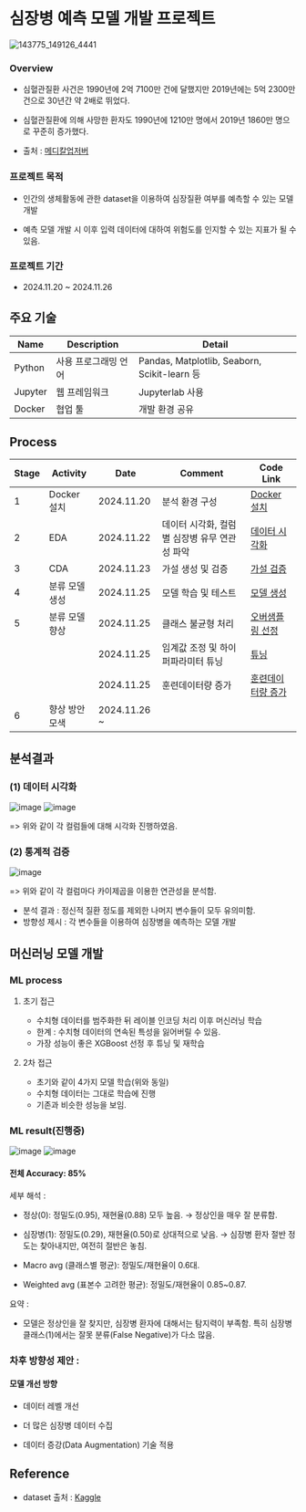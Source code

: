 # 심장병 예측 모델 개발 프로젝트

![143775_149126_4441](https://github.com/SeokcheonMoon/heart_disease_predictions/assets/151099231/cdd265c9-2075-45a8-ab0a-36ba640b8a6d)

### Overview
- 심혈관질환 사건은 1990년에 2억 7100만 건에 달했지만 2019년에는 5억 2300만 건으로 30년간 약 2배로 뛰었다. 

- 심혈관질환에 의해 사망한 환자도 1990년에 1210만 명에서 2019년 1860만 명으로 꾸준히 증가했다. 

- 출처 : [메디칼업저버](http://www.monews.co.kr/news/articleView.html?idxno=300602)

### 프로젝트 목적

- 인간의 생체활동에 관한 dataset을 이용하여 심장질환 여부를 예측할 수 있는 모델 개발 

- 예측 모델 개발 시 이후 입력 데이터에 대하여 위험도를 인지할 수 있는 지표가 될 수 있음.

### 프로젝트 기간

- 2024.11.20 ~ 2024.11.26

## 주요 기술
|Name|Description|Detail|
|--|--|--|
|Python|사용 프로그래밍 언어|Pandas, Matplotlib, Seaborn, Scikit-learn 등|
|Jupyter|웹 프레임워크|Jupyterlab 사용|
|Docker|협업 툴|개발 환경 공유|

## Process

|Stage|Activity|Date|Comment|Code Link|
|--|--|--|--|--|
|1|Docker 설치|2024.11.20|분석 환경 구성|[Docker 설치](https://github.com/SeokcheonMoon/heart_disease_predictions/blob/main/Docker/docker-compose.yml)|
|2|EDA|2024.11.22|데이터 시각화, 컬럼별 심장병 유무 연관성 파악|[데이터 시각화](https://github.com/SeokcheonMoon/heart_disease_predictions/blob/main/data_analysis/DA/analysis_visualization.ipynb)|
|3|CDA|2024.11.23|가설 생성 및 검증|[가설 검증](https://github.com/SeokcheonMoon/heart_disease_predictions/blob/main/data_analysis/DA/analysis_hypothesis.ipynb)|
|4|분류 모델 생성|2024.11.25|모델 학습 및 테스트|[모델 생성](https://github.com/SeokcheonMoon/heart_disease_predictions/blob/main/data_analysis/ML/modeling_prediction_basic.ipynb)|
|5|분류 모델 향상|2024.11.25|클래스 불균형 처리|[오버샘플링 선정](https://github.com/SeokcheonMoon/heart_disease_predictions/blob/main/data_analysis/ML/oversampling_xgboost.ipynb)|
|||2024.11.25|임계값 조정 및 하이퍼파라미터 튜닝|[튜닝](https://github.com/SeokcheonMoon/heart_disease_predictions/blob/main/data_analysis/ML/tuning_oversampling_xgboost.ipynb)|
|||2024.11.25|훈련데이터량 증가|[훈련데이터량 증가](https://github.com/SeokcheonMoon/heart_disease_predictions/blob/main/data_analysis/ML/modifying_training_percent.ipynb)|
|6|향상 방안 모색|2024.11.26 ~ |||

## 분석결과

### (1) 데이터 시각화
![image](https://github.com/user-attachments/assets/52f81237-ecea-4546-80f6-13d1c2eb160f)
![image](https://github.com/user-attachments/assets/546e27fd-90c7-4f3d-be9c-b30277973795)

=> 위와 같이 각 컬럼들에 대해 시각화 진행하였음.

### (2) 통계적 검증
![image](https://github.com/user-attachments/assets/4893ed4d-4bd7-481a-aaab-984989ced1f0)

=> 위와 같이 각 컬럼마다 카이제곱을 이용한 연관성을 분석함.

- 분석 결과 : 정신적 질환 정도를 제외한 나머지 변수들이 모두 유의미함.
- 방향성 제시 : 각 변수들을 이용하여 심장병을 예측하는 모델 개발

## 머신러닝 모델 개발

### ML process

1. 초기 접근
    - 수치형 데이터를 범주화한 뒤 레이블 인코딩 처리 이후 머신러닝 학습
    - 한계 : 수치형 데이터의 연속된 특성을 잃어버릴 수 있음.
    - 가장 성능이 좋은 XGBoost 선정 후 튜닝 및 재학습

2. 2차 접근
    - 초기와 같이 4가지 모델 학습(위와 동일)
    - 수치형 데이터는 그대로 학습에 진행
    - 기존과 비슷한 성능을 보임.

### ML result(진행중)

![image](https://github.com/user-attachments/assets/6fe3a7b2-bd5e-4440-be77-f204e1740d91)
![image](https://github.com/user-attachments/assets/70fabee4-d6b3-43e6-b298-ca95d214bc6d)

#### 전체 Accuracy: 85%

세부 해석 :

- 정상(0): 정밀도(0.95), 재현율(0.88) 모두 높음. → 정상인을 매우 잘 분류함.

- 심장병(1): 정밀도(0.29), 재현율(0.50)로 상대적으로 낮음. → 심장병 환자 절반 정도는 찾아내지만, 여전히 절반은 놓침.

- Macro avg (클래스별 평균): 정밀도/재현율이 0.6대.

- Weighted avg (표본수 고려한 평균): 정밀도/재현율이 0.85~0.87.

요약 :
- 모델은 정상인을 잘 찾지만, 심장병 환자에 대해서는 탐지력이 부족함. 특히 심장병 클래스(1)에서는 잘못 분류(False Negative)가 다소 많음.

### 차후 방향성 제안 :

#### 모델 개선 방향

- 데이터 레벨 개선

- 더 많은 심장병 데이터 수집

- 데이터 증강(Data Augmentation) 기술 적용

## Reference
- dataset 출처 : [Kaggle](https://www.kaggle.com/datasets/aqleemkhan/heart-disease-2020/data)